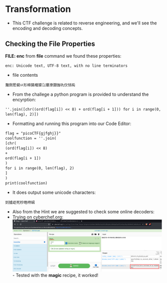 # Transformation

- This CTF challenge is related to reverse engineering, and we'll see the encoding and decoding concepts.

## Checking the File Properties
**FILE: enc**
from **file** command we found these properties:

```
enc: Unicode text, UTF-8 text, with no line terminators
```

- file  contents
```
灩捯䍔䙻ㄶ形楴獟楮獴㌴摟潦弸強㕤㐸㤸扽
```

- From the challege a python program is provided to understand the encyrption:
```
''.join([chr((ord(flag[i]) << 8) + ord(flag[i + 1])) for i in range(0, len(flag), 2)])
```

- Formatting and running this program into our Code Editor:
```
flag = "picoCTF{gjfghj}}"
coolfunction = ''.join(
[chr(
(ord(flag[i]) << 8)
+
ord(flag[i + 1])
)
for i in range(0, len(flag), 2)
]
)
print(coolfunction)
```

- It does output some unicode characters:
```
剅摣歫死杪晧桪絽
```

- Also from the Hint we are suggested to check some online decoders:
- Trying on cyberchef.org:
![img01](screenshots/img11.png)- Tested with the **magic** recipe, it worked!